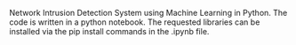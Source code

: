 Network Intrusion Detection System using Machine Learning in Python. The code is written in a python notebook. The requested libraries can be installed via the pip install commands in the .ipynb file.  
